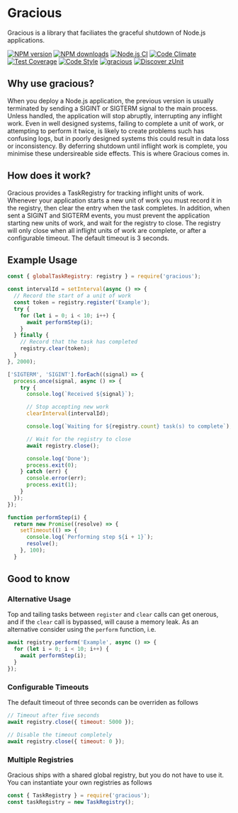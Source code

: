 # Gracious

Gracious is a library that faciliates the graceful shutdown of Node.js applications.

[![NPM version](https://img.shields.io/npm/v/gracious.svg?style=flat-square)](https://www.npmjs.com/package/gracious)
[![NPM downloads](https://img.shields.io/npm/dm/gracious.svg?style=flat-square)](https://www.npmjs.com/package/gracious)
[![Node.js CI](https://github.com/acuminous/gracious/workflows/Node.js%20CI/badge.svg)](https://github.com/acuminous/gracious/actions?query=workflow%3A%22Node.js+CI%22)
[![Code Climate](https://codeclimate.com/github/acuminous/gracious/badges/gpa.svg)](https://codeclimate.com/github/acuminous/gracious)
[![Test Coverage](https://codeclimate.com/github/acuminous/gracious/badges/coverage.svg)](https://codeclimate.com/github/acuminous/gracious/coverage)
[![Code Style](https://img.shields.io/badge/code%20style-prettier-brightgreen.svg)](https://github.com/prettier/prettier)
[![gracious](https://snyk.io/advisor/npm-package/gracious/badge.svg)](https://snyk.io/advisor/npm-package/gracious)
[![Discover zUnit](https://img.shields.io/badge/Discover-zUnit-brightgreen)](https://www.npmjs.com/package/zunit)

## Why use gracious?

When you deploy a Node.js application, the previous version is usually terminated by sending a SIGINT or SIGTERM signal to the main process. Unless handled, the application will stop abruptly, interrupting any inflight work. Even in well designed systems, failing to complete a unit of work, or attempting to perform it twice, is likely to create problems such has confusing logs, but in poorly designed systems this could result in data loss or inconsistency. By deferring shutdown until inflight work is complete, you minimise these undersireable side effects. This is where Gracious comes in.

## How does it work?

Gracious provides a TaskRegistry for tracking inflight units of work. Whenever your application starts a new unit of work you must record it in the registry, then clear the entry when the task completes.
In addition, when sent a SIGINT and SIGTERM events, you must prevent the application starting new units of work, and wait for the registry to close. The registry will only close when all inflight units of work are complete, or after a configurable timeout. The default timeout is 3 seconds.

## Example Usage

```js
const { globalTaskRegistry: registry } = require('gracious');

const intervalId = setInterval(async () => {
  // Record the start of a unit of work
  const token = registry.register('Example');
  try {
    for (let i = 0; i < 10; i++) {
      await performStep(i);
    }
  } finally {
    // Record that the task has completed
    registry.clear(token);
  }
}, 2000);

['SIGTERM', 'SIGINT'].forEach((signal) => {
  process.once(signal, async () => {
    try {
      console.log(`Received ${signal}`);

      // Stop accepting new work
      clearInterval(intervalId);

      console.log(`Waiting for ${registry.count} task(s) to complete`);

      // Wait for the registry to close
      await registry.close();

      console.log('Done');
      process.exit(0);
    } catch (err) {
      console.error(err);
      process.exit(1);
    }
  });
});

function performStep(i) {
  return new Promise((resolve) => {
    setTimeout(() => {
      console.log(`Performing step ${i + 1}`);
      resolve();
    }, 100);
  }
```

## Good to know

### Alternative Usage

Top and tailing tasks between `register` and `clear` calls can get onerous, and if the `clear` call is bypassed, will cause a memory leak. As an alternative consider using the `perform` function, i.e.

```js
await registry.perform('Example', async () => {
  for (let i = 0; i < 10; i++) {
    await performStep(i);
  }
});
```

### Configurable Timeouts

The default timeout of three seconds can be overriden as follows

```js
// Timeout after five seconds
await registry.close({ timeout: 5000 });

// Disable the timeout completely
await registry.close({ timeout: 0 });
```

### Multiple Registries

Gracious ships with a shared global registry, but you do not have to use it. You can instantiate your own registries as follows

```js
const { TaskRegistry } = require('gracious');
const taskRegistry = new TaskRegistry();
```
